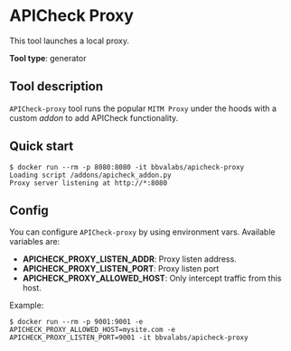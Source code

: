 # APICheck Proxy

This tool launches a local proxy.

**Tool type**: generator

## Tool description

`APICheck-proxy` tool runs the popular `MITM Proxy` under the hoods with a custom
*addon* to add APICheck functionality.

## Quick start

```console
$ docker run --rm -p 8080:8080 -it bbvalabs/apicheck-proxy
Loading script /addons/apicheck_addon.py
Proxy server listening at http://*:8080
```

## Config

You can configure `APICheck-proxy` by using environment vars. Available variables are:

- **APICHECK_PROXY_LISTEN_ADDR**: Proxy listen address.
- **APICHECK_PROXY_LISTEN_PORT**: Proxy listen port
- **APICHECK_PROXY_ALLOWED_HOST**: Only intercept traffic from this host.

Example:

```console
$ docker run --rm -p 9001:9001 -e APICHECK_PROXY_ALLOWED_HOST=mysite.com -e APICHECK_PROXY_LISTEN_PORT=9001 -it bbvalabs/apicheck-proxy
```
